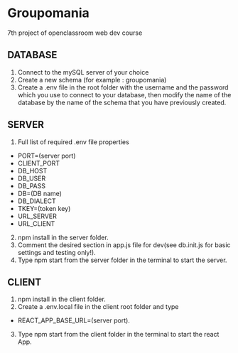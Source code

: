 # Groupomania

7th project of openclassroom web dev course

## DATABASE

1. Connect to the mySQL server of your choice
2. Create a new schema (for example : groupomania)
3. Create a .env file in the root folder with the username and the password which you use to connect to your database, then modify the name of the database by the name of the schema that you have previously created.

## SERVER

1. Full list of required .env file properties
- PORT=(server port)
- CLIENT_PORT
- DB_HOST
- DB_USER
- DB_PASS
- DB=(DB name)
- DB_DIALECT
- TKEY=(token key)
- URL_SERVER
- URL_CLIENT
2. npm install in the server folder.
3. Comment the desired section in app.js file for dev(see db.init.js for basic settings and testing only!).
3. Type npm start from the server folder in the terminal to start the server.

## CLIENT

1. npm install in the client folder.
2. Create a .env.local file in the client root folder and type
- REACT_APP_BASE_URL=(server port).
3. Type npm start from the client folder in the terminal to start the react App.